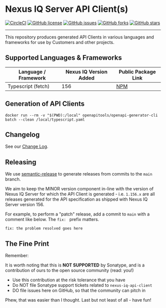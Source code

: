 <!--

    Copyright 2019-Present Sonatype Inc.

    Licensed under the Apache License, Version 2.0 (the "License");
    you may not use this file except in compliance with the License.
    You may obtain a copy of the License at

        http://www.apache.org/licenses/LICENSE-2.0

    Unless required by applicable law or agreed to in writing, software
    distributed under the License is distributed on an "AS IS" BASIS,
    WITHOUT WARRANTIES OR CONDITIONS OF ANY KIND, either express or implied.
    See the License for the specific language governing permissions and
    limitations under the License.

-->

# Nexus IQ Server API Client(s)

[![CircleCI](https://circleci.com/gh/sonatype-nexus-community/nexus-iq-api-cleint/tree/main.svg?style=svg)](https://circleci.com/gh/sonatype-nexus-community/nexus-iq-api-cleint/tree/main)
[![GitHub license](https://img.shields.io/github/license/sonatype-nexus-community/nexus-iq-api-cleint)](https://github.com/sonatype-nexus-community/nexus-iq-api-cleint/blob/main/LICENSE)
[![GitHub issues](https://img.shields.io/github/issues/sonatype-nexus-community/nexus-iq-api-cleint)](https://github.com/sonatype-nexus-community/nexus-iq-api-cleint/issues)
[![GitHub forks](https://img.shields.io/github/forks/sonatype-nexus-community/nexus-iq-api-cleint)](https://github.com/sonatype-nexus-community/nexus-iq-api-cleint/network)
[![GitHub stars](https://img.shields.io/github/stars/sonatype-nexus-community/nexus-iq-api-cleint)](https://github.com/sonatype-nexus-community/nexus-iq-api-cleint/stargazers)

----

This repository produces generated API Clients in various languages and frameworks for use by Customers and other projects.

## Supported Languages & Frameworks

| Language / Framework | Nexus IQ Version Added | Public Package Link |
| -------------------- | ---------------------- | ------------------- |
| Typescript (fetch)   | 156 | [NPM](https://www.npmjs.com/package/@sonatype/nexus-iq-api-client) |

## Generation of API Clients

```
docker run --rm -v "$(PWD):/local" openapitools/openapi-generator-cli batch --clean /local/typescript.yaml
```

## Changelog

See our [Change Log](./CHANGELOG.md).

## Releasing

We use [semantic-release](https://python-semantic-release.readthedocs.io/en/latest/) to generate releases
from commits to the `main` branch.

We aim to keep the MINOR version component in-line with the version of Nexus IQ Server for which the API Client is generated - i.e. `1.156.x` are all releases generated for the API specification as shipped with Nexus IQ Server version 156.

For example, to perform a "patch" release, add a commit to `main` with a comment like below. The `fix: ` prefix matters.

```
fix: the problem resolved goes here
```

## The Fine Print

Remember:

It is worth noting that this is **NOT SUPPORTED** by Sonatype, and is a contribution of ours to the open source
community (read: you!)

* Use this contribution at the risk tolerance that you have
* Do NOT file Sonatype support tickets related to `nexus-iq-api-client`
* DO file issues here on GitHub, so that the community can pitch in

Phew, that was easier than I thought. Last but not least of all - have fun!
